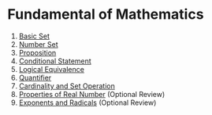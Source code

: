 # Fundamental of Mathematics 
1. [Basic Set](Basic%20Set.ipynb)
2. [Number Set](Number%20Set.ipynb)
3. [Proposition](Proposition.ipynb)
4. [Conditional Statement](Conditional%20Statement.ipynb)
5. [Logical Equivalence](Logical%20Equivalence.ipynb)
4. [Quantifier](Quantifier.ipynb)
5. [Cardinality and Set Operation](Cardinality%20and%20Set%20Operation.ipynb)
6. [Properties of Real Number](Properties%20of%20Real%20Number.ipynb) (Optional Review)
7. [Exponents and Radicals](Exponents%20and%20Radicals.ipynb) (Optional Review)